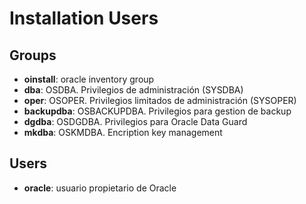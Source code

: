 # Installation Users

## Groups

- **oinstall**: oracle inventory group
- **dba**: OSDBA. Privilegios de administración (SYSDBA)
- **oper**: OSOPER. Privilegios limitados de administración (SYSOPER)
- **backupdba**: OSBACKUPDBA. Privilegios para gestion de backup
- **dgdba**: OSDGDBA. Privilegios para Oracle Data Guard
- **mkdba**: OSKMDBA. Encription key management

## Users

- **oracle**: usuario propietario de Oracle
